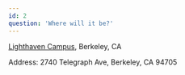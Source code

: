 ```yaml
---
id: 2
question: 'Where will it be?'
---
```


<a href="https://lighthaven.space" target="_blank">Lighthaven Campus</a>, Berkeley, CA

Address: 2740 Telegraph Ave, Berkeley, CA 94705
